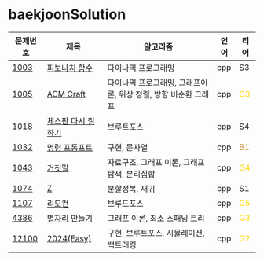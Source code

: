 # baekjoonSolution
|문제번호|제목|알고리즘|언어|티어
|---|---|---|---|---|
|[1003](https://www.acmicpc.net/problem/1003)|[피보나치 함수](/CPP/1003_fibonacci_callback.cpp)|다이나믹 프로그래밍|cpp| S3 
|[1005](https://www.acmicpc.net/problem/1005)|[ACM Craft](/CPP/1005_ACMcraft.cpp)|다이나믹 프로그래밍, 그래프이론, 위상 정렬, 방향 비순환 그래프|cpp|<span style="color:gold"> G3 </span>
|[1018](https://www.acmicpc.net/problem/1018)|[체스판 다시 칠하기](/CPP/1018_chass.cpp)|브루트포스|cpp| S4 
|[1032](https://www.acmicpc.net/problem/1032)|[명령 프롬프트](/CPP/1032_cmd.cpp)|구현, 문자열|cpp|<span style="color:#cc8e34"> B1 </span>
|[1043](https://www.acmicpc.net/problem/1043)|[거짓말](/CPP/1043_party.cpp)|자료구조, 그래프 이론, 그래프 탐색, 분리집합|cpp|<span style="color:gold"> G4 </span>
|[1074](https://www.acmicpc.net/problem/1074)|[Z](/CPP/1074_z.cpp)|분할정복, 재귀|cpp| S1
|[1107](https://www.acmicpc.net/problem/1107)|[리모컨](/CPP/1107_remocon.cpp)|브루드포스|cpp| <span style="color:gold"> G5 </span>
|[4386](https://www.acmicpc.net/problem/4386)|[별자리 만들기](/CPP/4386_constellation.cpp)|그래프 이론, 최소 스패닝 트리|cpp|<span style="color:gold"> G3 </span>
|[12100](https://www.acmicpc.net/problem/12100)|[2024(Easy)](/CPP/12100_Easy2024.cpp)|구현, 브루트포스, 시뮬레이션, 백트래킹|cpp|<span style="color:gold"> G2 </span>
